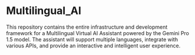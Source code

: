 # Multilingual_AI
This repository contains the entire infrastructure and development framework for a Multilingual Virtual AI Assistant powered by the Gemini Pro 1.5 model. The assistant will support multiple languages, integrate with various APIs, and provide an interactive and intelligent user experience.
